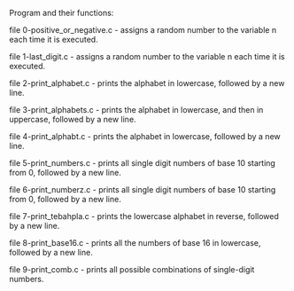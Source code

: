 Program and their functions:

file 0-positive_or_negative.c - assigns a random number to the variable n each time it is executed.

file 1-last_digit.c - assigns a random number to the variable n each time it is executed. 

file 2-print_alphabet.c - prints the alphabet in lowercase, followed by a new line.

file 3-print_alphabets.c - prints the alphabet in lowercase, and then in uppercase, followed by a new line.

file 4-print_alphabt.c - prints the alphabet in lowercase, followed by a new line.

file 5-print_numbers.c - prints all single digit numbers of base 10 starting from 0, followed by a new line.

file 6-print_numberz.c - prints all single digit numbers of base 10 starting from 0, followed by a new line.

file 7-print_tebahpla.c - prints the lowercase alphabet in reverse, followed by a new line.

file 8-print_base16.c - prints all the numbers of base 16 in lowercase, followed by a new line.

file 9-print_comb.c - prints all possible combinations of single-digit numbers.
